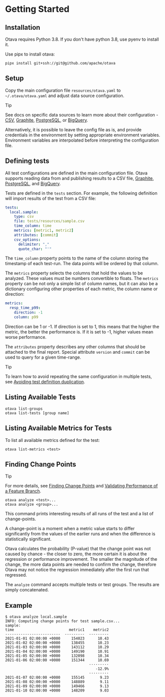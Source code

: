 <!--
 Licensed to the Apache Software Foundation (ASF) under one
 or more contributor license agreements.  See the NOTICE file
 distributed with this work for additional information
 regarding copyright ownership.  The ASF licenses this file
 to you under the Apache License, Version 2.0 (the
 "License"); you may not use this file except in compliance
 with the License.  You may obtain a copy of the License at

   http://www.apache.org/licenses/LICENSE-2.0

 Unless required by applicable law or agreed to in writing,
 software distributed under the License is distributed on an
 "AS IS" BASIS, WITHOUT WARRANTIES OR CONDITIONS OF ANY
 KIND, either express or implied.  See the License for the
 specific language governing permissions and limitations
 under the License.
 -->

# Getting Started

## Installation

Otava requires Python 3.8.  If you don't have python 3.8,
use pyenv to install it.

Use pipx to install otava:

```
pipx install git+ssh://git@github.com/apache/otava
```

## Setup

Copy the main configuration file `resources/otava.yaml` to `~/.otava/otava.yaml` and adjust data source configuration.

> [!TIP]
> See docs on specific data sources to learn more about their configuration - [CSV](CSV.md), [Graphite](GRAPHITE.md),
[PostgreSQL](POSTGRESQL.md), or [BigQuery](BIG_QUERY.md).

Alternatively, it is possible to leave the config file as is, and provide credentials in the environment
by setting appropriate environment variables.
Environment variables are interpolated before interpreting the configuration file.

## Defining tests

All test configurations are defined in the main configuration file.
Otava supports reading data from and publishing results to a CSV file, [Graphite](https://graphiteapp.org/),
[PostgreSQL](https://www.postgresql.org/), and [BigQuery](https://cloud.google.com/bigquery).

Tests are defined in the `tests` section. For example, the following definition will import results of the test from a CSV file:

```yaml
tests:
  local.sample:
    type: csv
    file: tests/resources/sample.csv
    time_column: time
    metrics: [metric1, metric2]
    attributes: [commit]
    csv_options:
      delimiter: ","
      quote_char: "'"
```

The `time_column` property points to the name of the column storing the timestamp
of each test-run. The data points will be ordered by that column.

The `metrics` property selects the columns that hold the values to be analyzed. These values must
be numbers convertible to floats. The `metrics` property can be not only a simple list of column
names, but it can also be a dictionary configuring other properties of each metric,
the column name or direction:

```yaml
metrics:
  resp_time_p99:
    direction: -1
    column: p99
```

Direction can be 1 or -1. If direction is set to 1, this means that the higher the metric, the
better the performance is. If it is set to -1, higher values mean worse performance.

The `attributes` property describes any other columns that should be attached to the final
report. Special attribute `version` and `commit` can be used to query for a given time-range.

> [!TIP]
> To learn how to avoid repeating the same configuration in multiple tests,
> see [Avoiding test definition duplication](BASICS.md#avoiding-test-definition-duplication).

## Listing Available Tests

```
otava list-groups
otava list-tests [group name]
```

## Listing Available Metrics for Tests

To list all available metrics defined for the test:
```
otava list-metrics <test>
```

## Finding Change Points

> [!TIP]
> For more details, see [Finding Change Points](BASICS.md#finding-change-points) and
> [Validating Performance of a Feature Branch](BASICS.md#validating-performance-of-a-feature-branch).

```
otava analyze <test>...
otava analyze <group>...
```

This command prints interesting results of all runs of the test and a list of change-points.

A change-point is a moment when a metric value starts to differ significantly from the values of the earlier runs and
when the difference is statistically significant.

Otava calculates the probability (P-value) that the change point was not caused by chance - the closer to zero, the more
certain it is about the regression or performance improvement. The smaller the magnitude of the change, the
more data points are needed to confirm the change, therefore Otava may not notice the regression immediately after the first run
that regressed.

The `analyze` command accepts multiple tests or test groups.
The results are simply concatenated.

## Example

```
$ otava analyze local.sample
INFO: Computing change points for test sample.csv...
sample:
time                         metric1    metric2
-------------------------  ---------  ---------
2021-01-01 02:00:00 +0000     154023      10.43
2021-01-02 02:00:00 +0000     138455      10.23
2021-01-03 02:00:00 +0000     143112      10.29
2021-01-04 02:00:00 +0000     149190      10.91
2021-01-05 02:00:00 +0000     132098      10.34
2021-01-06 02:00:00 +0000     151344      10.69
                                      ·········
                                         -12.9%
                                      ·········
2021-01-07 02:00:00 +0000     155145       9.23
2021-01-08 02:00:00 +0000     148889       9.11
2021-01-09 02:00:00 +0000     149466       9.13
2021-01-10 02:00:00 +0000     148209       9.03
```
